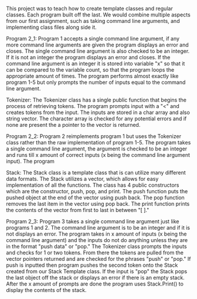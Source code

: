 This project was to teach how to create template classes and regular classes. Each program built off the last. We would combine multiple aspects from our first assignment, such as taking command line arguments, and implementing class files along side it.

Program 2_1: Program 1 accepts a single command line argument, if any more command line arguments are given the program displays an error and closes. The single command line argument is also checked to be an integer. If it is not an integer the program displays an error and closes. If the command line argument is an integer it is stored into variable "x" so that it can be compared to the variable count, so that the program loops the appropriate amount of times. The program performs almost exactly like program 1-5 but only prompts the number of inputs equal to the command line argument.

Tokenizer: The Tokenizer class has a single public function that begins the process of retrieving tokens. The program prompts input with a "<" and creates tokens from the input. The inputs are stored in a char array and also string vector. The character array is checked for any potential errors and if none are present the a pointer to the vector is returned.

Program 2_2: Program 2 reimplements program 1 but uses the Tokenizer class rather than the raw implementation of program 1-5. The program takes a single command line argument, the argument is checked to be an integer and runs till x amount of correct inputs (x being the command line argument input). The program 

Stack: The Stack class is a template class that is can utilize many different data formats. The Stack utilizes a vector, which allows for easy implementation of all the functions. The class has 4 public constructors which are the constructor, push, pop, and print. The push function puts the pushed object at the end of the vector using push back. The pop function removes the last item in the vector using pop back. The print function prints the contents of the vector from first to last in between "[ ]."

Program 2_3: Program 3 takes a single command line argument just like programs 1 and 2. The command line argument is to be an integer and if it is not displays an error. The program takes in x amount of inputs (x being the command line argument) and the inputs do not do anything unless they are in the format "push data" or "pop." The Tokenizer class prompts the inputs and checks for 1 or two tokens. From there the tokens are pulled from the vector pointers returned and are checked for the phrases "push" or "pop." If push is inputted then program pushes the second token onto the Stack created from our Stack Template class. If the input is "pop" the Stack pops the last object off the stack or displays an error if there is an empty stack. After the x amount of prompts are done the program uses Stack.Print() to display the contents of the stack.
